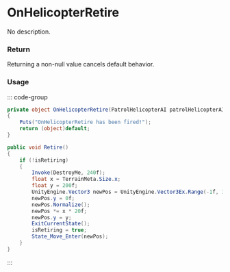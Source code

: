 # OnHelicopterRetire
<Badge type="info" text="Vehicle"/>[<Badge type="danger" text="Carbon Compatible"/>](https://github.com/CarbonCommunity/Carbon)[<Badge type="warning" text="Oxide Compatible"/>](https://github.com/OxideMod/Oxide.Rust)
No description.
### Return
Returning a non-null value cancels default behavior.

### Usage
::: code-group
```csharp [Example]
private object OnHelicopterRetire(PatrolHelicopterAI patrolHelicopterAI)
{
	Puts("OnHelicopterRetire has been fired!");
	return (object)default;
}
```
```csharp [Source — Assembly-CSharp @ PatrolHelicopterAI]
public void Retire()
{
	if (!isRetiring)
	{
		Invoke(DestroyMe, 240f);
		float x = TerrainMeta.Size.x;
		float y = 200f;
		UnityEngine.Vector3 newPos = UnityEngine.Vector3Ex.Range(-1f, 1f);
		newPos.y = 0f;
		newPos.Normalize();
		newPos *= x * 20f;
		newPos.y = y;
		ExitCurrentState();
		isRetiring = true;
		State_Move_Enter(newPos);
	}
}

```
:::
